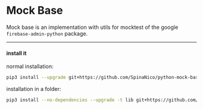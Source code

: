 

# Mock Base

Mock base is an implementation with utils for mocktest
of the google `firebase-admin-python` package.

---

#### install it

normal installation:

```bash
pip3 install --upgrade git+https://github.com/SpinaNico/python-mock-base.git@master
```

installation in a folder:

```bash
pip3 install --no-dependencies --upgrade -t lib git+https://github.com/SpinaNico/python-mock-base.git@master
```
